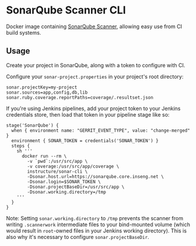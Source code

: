 # SonarQube Scanner CLI

Docker image containing [SonarQube Scanner][scanner], allowing easy use from CI
build systems.

[scanner]: https://docs.sonarqube.org/display/SCAN/Analyzing+with+SonarQube+Scanner

## Usage

Create your project in SonarQube, along with a token to configure with CI.

Configure your `sonar-project.properties` in your project's root directory:

```
sonar.projectKey=my-project
sonar.sources=app,config,db,lib
sonar.ruby.coverage.reportPaths=coverage/.resultset.json
```

If you're using Jenkins pipelines, add your project token to your Jenkins
credentials store, then load that token in your pipeline stage like so:

```
stage('SonarQube') {
  when { environment name: "GERRIT_EVENT_TYPE", value: "change-merged" }
  environment { SONAR_TOKEN = credentials('SONAR_TOKEN') }
  steps {
    sh '''
      docker run --rm \
        -v `pwd`:/usr/src/app \
        -v coverage:/usr/src/app/coverage \
        instructure/sonar-cli \
        -Dsonar.host.url=https://sonarqube.core.inseng.net \
        -Dsonar.login=$SONAR_TOKEN \
        -Dsonar.projectBaseDir=/usr/src/app \
        -Dsonar.working.directory=/tmp
    '''
  }
}
```

Note: Setting `sonar.working.directory` to `/tmp` prevents the scanner from
writing `.scannerwork` intermediate files to your bind-mounted volume (which
would result in `root`-owned files in your Jenkins working directory). This
is also why it's necessary to configure `sonar.projectBaseDir`.
